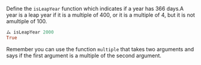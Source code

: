 Define the `isLeapYear` function which indicates if a year has 366 days.A year is a leap year if it is a multiple of 400, or
it is a multiple of 4, but it is not amultiple of 100.


```haskell
ム isLeapYear 2000
True
```

Remember you can use the function `multiple` that takes two arguments and says if the first argument is a multiple of the second argument.

